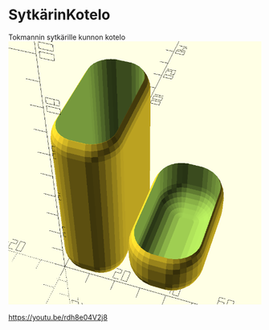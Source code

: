 # SytkärinKotelo
Tokmannin sytkärille kunnon kotelo
<img src=sytkari.png>

https://youtu.be/rdh8e04V2j8



